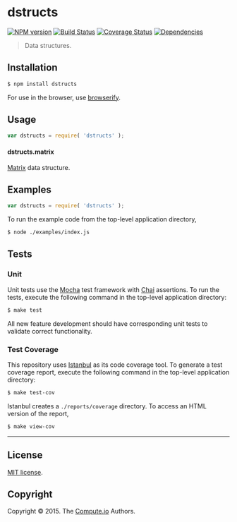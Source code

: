 dstructs
===
[![NPM version][npm-image]][npm-url] [![Build Status][travis-image]][travis-url] [![Coverage Status][coveralls-image]][coveralls-url] [![Dependencies][dependencies-image]][dependencies-url]

> Data structures.


## Installation

``` bash
$ npm install dstructs
```

For use in the browser, use [browserify](https://github.com/substack/node-browserify).


## Usage

``` javascript
var dstructs = require( 'dstructs' );
```

#### dstructs.matrix

[Matrix](https://github.com/dstructs/matrix) data structure.


## Examples

``` javascript
var dstructs = require( 'dstructs' );
```

To run the example code from the top-level application directory,

``` bash
$ node ./examples/index.js
```


## Tests

### Unit

Unit tests use the [Mocha](http://mochajs.org) test framework with [Chai](http://chaijs.com) assertions. To run the tests, execute the following command in the top-level application directory:

``` bash
$ make test
```

All new feature development should have corresponding unit tests to validate correct functionality.


### Test Coverage

This repository uses [Istanbul](https://github.com/gotwarlost/istanbul) as its code coverage tool. To generate a test coverage report, execute the following command in the top-level application directory:

``` bash
$ make test-cov
```

Istanbul creates a `./reports/coverage` directory. To access an HTML version of the report,

``` bash
$ make view-cov
```


---
## License

[MIT license](http://opensource.org/licenses/MIT). 


## Copyright

Copyright &copy; 2015. The [Compute.io](https://github.com/compute-io) Authors.


[npm-image]: http://img.shields.io/npm/v/dstructs.svg
[npm-url]: https://npmjs.org/package/dstructs

[travis-image]: http://img.shields.io/travis/dstructs/dstructs/master.svg
[travis-url]: https://travis-ci.org/dstructs/dstructs

[coveralls-image]: https://img.shields.io/coveralls/dstructs/dstructs/master.svg
[coveralls-url]: https://coveralls.io/r/dstructs/dstructs?branch=master

[dependencies-image]: http://img.shields.io/david/dstructs/dstructs.svg
[dependencies-url]: https://david-dm.org/dstructs/dstructs

[dev-dependencies-image]: http://img.shields.io/david/dev/dstructs/dstructs.svg
[dev-dependencies-url]: https://david-dm.org/dev/dstructs/dstructs

[github-issues-image]: http://img.shields.io/github/issues/dstructs/dstructs.svg
[github-issues-url]: https://github.com/dstructs/dstructs/issues
